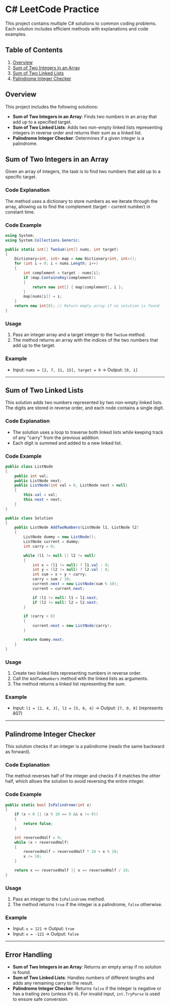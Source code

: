 
# C# LeetCode Practice

This project contains multiple C# solutions to common coding problems. Each solution includes efficient methods with explanations and code examples.

## Table of Contents
1. [Overview](#overview)
2. [Sum of Two Integers in an Array](#sum-of-two-integers-in-an-array)
3. [Sum of Two Linked Lists](#sum-of-two-linked-lists)
4. [Palindrome Integer Checker](#palindrome-integer-checker)

## Overview

This project includes the following solutions:
- **Sum of Two Integers in an Array**: Finds two numbers in an array that add up to a specified target.
- **Sum of Two Linked Lists**: Adds two non-empty linked lists representing integers in reverse order and returns their sum as a linked list.
- **Palindrome Integer Checker**: Determines if a given integer is a palindrome.

## Sum of Two Integers in an Array

Given an array of integers, the task is to find two numbers that add up to a specific target.

### Code Explanation

The method uses a dictionary to store numbers as we iterate through the array, allowing us to find the complement (target - current number) in constant time.

### Code Example

```csharp
using System;
using System.Collections.Generic;

public static int[] TwoSum(int[] nums, int target)
{
    Dictionary<int, int> map = new Dictionary<int, int>();
    for (int i = 0; i < nums.Length; i++)
    {
        int complement = target - nums[i];
        if (map.ContainsKey(complement))
        {
            return new int[] { map[complement], i };
        }
        map[nums[i]] = i;
    }
    return new int[0]; // Return empty array if no solution is found
}
```

### Usage

1. Pass an integer array and a target integer to the `TwoSum` method.
2. The method returns an array with the indices of the two numbers that add up to the target.

### Example

- Input: `nums = [2, 7, 11, 15], target = 9` → Output: `[0, 1]`

---

## Sum of Two Linked Lists

This solution adds two numbers represented by two non-empty linked lists. The digits are stored in reverse order, and each node contains a single digit.

### Code Explanation

- The solution uses a loop to traverse both linked lists while keeping track of any "carry" from the previous addition.
- Each digit is summed and added to a new linked list.

### Code Example

```csharp
public class ListNode
{
    public int val;
    public ListNode next;
    public ListNode(int val = 0, ListNode next = null)
    {
        this.val = val;
        this.next = next;
    }
}

public class Solution
{
    public ListNode AddTwoNumbers(ListNode l1, ListNode l2)
    {
        ListNode dummy = new ListNode();
        ListNode current = dummy;
        int carry = 0;

        while (l1 != null || l2 != null)
        {
            int x = (l1 != null) ? l1.val : 0;
            int y = (l2 != null) ? l2.val : 0;
            int sum = x + y + carry;
            carry = sum / 10;
            current.next = new ListNode(sum % 10);
            current = current.next;

            if (l1 != null) l1 = l1.next;
            if (l2 != null) l2 = l2.next;
        }

        if (carry > 0)
        {
            current.next = new ListNode(carry);
        }

        return dummy.next;
    }
}
```

### Usage

1. Create two linked lists representing numbers in reverse order.
2. Call the `AddTwoNumbers` method with the linked lists as arguments.
3. The method returns a linked list representing the sum.

### Example

- Input: `l1 = [2, 4, 3], l2 = [5, 6, 4]` → Output: `[7, 0, 8]` (represents 807)

---

## Palindrome Integer Checker

This solution checks if an integer is a palindrome (reads the same backward as forward).

### Code Explanation

The method reverses half of the integer and checks if it matches the other half, which allows the solution to avoid reversing the entire integer.

### Code Example

```csharp
public static bool IsPalindrome(int x)
{
    if (x < 0 || (x % 10 == 0 && x != 0))
    {
        return false;
    }

    int reversedHalf = 0;
    while (x > reversedHalf)
    {
        reversedHalf = reversedHalf * 10 + x % 10;
        x /= 10;
    }

    return x == reversedHalf || x == reversedHalf / 10;
}
```

### Usage

1. Pass an integer to the `IsPalindrome` method.
2. The method returns `true` if the integer is a palindrome, `false` otherwise.

### Example

- Input: `x = 121` → Output: `true`
- Input: `x = -121` → Output: `false`

---

## Error Handling

- **Sum of Two Integers in an Array**: Returns an empty array if no solution is found.
- **Sum of Two Linked Lists**: Handles numbers of different lengths and adds any remaining carry to the result.
- **Palindrome Integer Checker**: Returns `false` if the integer is negative or has a trailing zero (unless it’s `0`). For invalid input, `int.TryParse` is used to ensure safe conversion.

